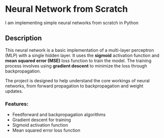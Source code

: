 # Neural Network from Scratch

I am implementing  simple neural networks from scratch in Python 


## Description

This neural network is a basic implementation of a multi-layer perceptron (MLP) with a single hidden layer. It uses the **sigmoid** activation function and **mean squared error (MSE)** loss function to train the model. The training process involves using **gradient descent** to minimize the loss through backpropagation.

The project is designed to help understand the core workings of neural networks, from forward propagation to backpropagation and weight updates.

### Features:
- Feedforward and backpropagation algorithms
- Gradient descent for training
- Sigmoid activation function
- Mean squared error loss function

